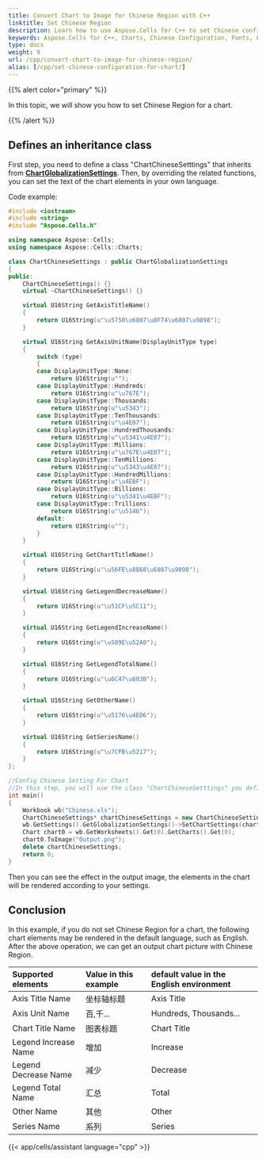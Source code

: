 ```yaml
---
title: Convert Chart to Image for Chinese Region with C++
linktitle: Set Chinese Region
description: Learn how to use Aspose.Cells for C++ to set Chinese configuration for charts. Our guide will demonstrate how to configure charts to support Chinese characters and formats, including fonts, sizes, text directions, and more.
keywords: Aspose.Cells for C++, Charts, Chinese Configuration, Fonts, Font Size, Text Direction, Support.
type: docs
weight: 9
url: /cpp/convert-chart-to-image-for-chinese-region/
alias: [/cpp/set-chinese-configuration-for-chart/]
---
```


{{% alert color="primary" %}}

In this topic, we will show you how to set Chinese Region for a chart.

{{% /alert %}}

## **Defines an inheritance class**

First step, you need to define a class "ChartChineseSetttings" that inherits from [**ChartGlobalizationSettings**](https://reference.aspose.com/cells/cpp/aspose.cells.charts/chartglobalizationsettings/). 
Then, by overriding the related functions, you can set the text of the chart elements in your own language.

Code example:
```c++
#include <iostream>
#include <string>
#include "Aspose.Cells.h"

using namespace Aspose::Cells;
using namespace Aspose::Cells::Charts;

class ChartChineseSettings : public ChartGlobalizationSettings
{
public:
	ChartChineseSettings() {}
	virtual ~ChartChineseSettings() {}

	virtual U16String GetAxisTitleName()
	{
		return U16String(u"\u5750\u6807\u8F74\u6807\u9898");
	}

	virtual U16String GetAxisUnitName(DisplayUnitType type)
	{
		switch (type)
		{
		case DisplayUnitType::None:
			return U16String(u"");
		case DisplayUnitType::Hundreds:
			return U16String(u"\u767E");
		case DisplayUnitType::Thousands:
			return U16String(u"\u5343");
		case DisplayUnitType::TenThousands:
			return U16String(u"\u4E07");
		case DisplayUnitType::HundredThousands:
			return U16String(u"\u5341\u4E07");
		case DisplayUnitType::Millions:
			return U16String(u"\u767E\u4E07");
		case DisplayUnitType::TenMillions:
			return U16String(u"\u5343\u4E07");
		case DisplayUnitType::HundredMillions:
			return U16String(u"\u4EBF");
		case DisplayUnitType::Billions:
			return U16String(u"\u5341\u4EBF");
		case DisplayUnitType::Trillions:
			return U16String(u"\u5146");
		default:
			return U16String(u"");
		}
	}

	virtual U16String GetChartTitleName()
	{
		return U16String(u"\u56FE\u8868\u6807\u9898");
	}

	virtual U16String GetLegendDecreaseName()
	{
		return U16String(u"\u51CF\u5C11");
	}

	virtual U16String GetLegendIncreaseName()
	{
		return U16String(u"\u589E\u52A0");
	}

	virtual U16String GetLegendTotalName()
	{
		return U16String(u"\u6C47\u603B");
	}

	virtual U16String GetOtherName()
	{
		return U16String(u"\u5176\u4ED6");
	}

	virtual U16String GetSeriesName()
	{
		return U16String(u"\u7CFB\u5217");
	}
};

//Config Chinese Setting For Chart
//In this step, you will use the class "ChartChineseSetttings" you defined in the previous step.
int main()
{
	Workbook wb("Chinese.xls");
	ChartChineseSettings* chartChineseSettings = new ChartChineseSettings();
	wb.GetSettings().GetGlobalizationSettings()->SetChartSettings(chartChineseSettings);
	Chart chart0 = wb.GetWorksheets().Get(0).GetCharts().Get(0);
	chart0.ToImage("Output.png");
	delete chartChineseSettings;
	return 0;
}

```

Then you can see the effect in the output image, the elements in the chart will be rendered according to your settings.

## **Conclusion**

In this example, if you do not set Chinese Region for a chart, the following chart elements may be rendered in the default language, such as English.
After the above operation, we can get an output chart picture with Chinese Region.

|**Supported elements**|**Value in this example**|**default value in the English environment**|
| :- | :- | :- |
|Axis Title Name|坐标轴标题|Axis Title|
|Axis Unit Name|百,千...|Hundreds, Thousands...|
|Chart Title Name|图表标题|Chart Title|
|Legend Increase Name|增加|Increase|
|Legend Decrease Name|减少|Decrease|
|Legend Total Name|汇总|Total|
|Other Name|其他|Other|
|Series Name|系列|Series|
{{< app/cells/assistant language="cpp" >}}